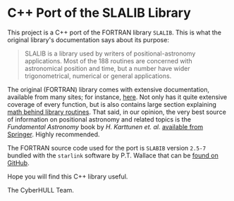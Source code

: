 
C++ Port of the SLALIB Library
==============================

This project is a C++ port of the FORTRAN library `SLALIB`. This is what the original
library's documentation says about its purpose:

> SLALIB is a library used by writers of positional-astronomy applications.
> Most of the 188 routines are concerned with astronomical position and time, but
> a number have wider trigonometrical, numerical or general applications.

The original (FORTRAN) library comes with extensive documentation, available
from many sites; for instance,
[here](http://star-www.rl.ac.uk/docs/sun67.htx/sun67.html). Not only has it
quite extensive coverage of every function, but is also contains large section
explaining [math behind library
routines](http://star-www.rl.ac.uk/docs/sun67.htx/sun67se4.html#x193-5840004).
That said, in our opinion, the very best source of information on positional
astronomy and related topics is the *Fundamental Astronomy* book by *H.
Karttunen et. al.* [available from
Springer](https://www.springer.com/gp/book/9783662530443). Highly recommended.

The FORTRAN source code used for the port is `SLABIB` version `2.5-7` bundled
with the `starlink` software by P.T. Wallace that can be [found on
GitHub](https://github.com/Starlink/starlink/tree/master/libraries/sla).

Hope you will find this C++ library useful.

The CyberHULL Team.

